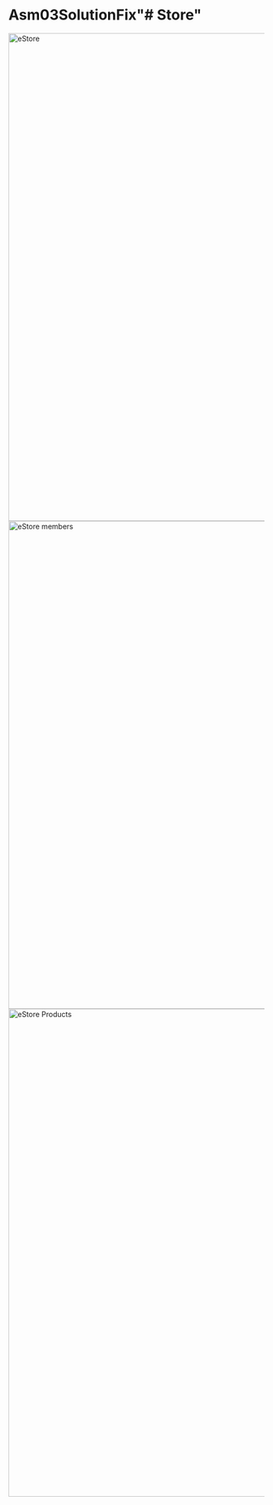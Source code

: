 # Asm03SolutionFix"# Store" 
<img width="960" alt="eStore" src="https://github.com/dtuan11/Store/assets/112958130/69d13856-722a-4fd9-aa0b-4cfd2cc649a4">
<img width="960" alt="eStore members" src="https://github.com/dtuan11/Store/assets/112958130/e295c9bb-b258-4db6-84f1-6614d5e70ae6">
<img width="960" alt="eStore Products" src="https://github.com/dtuan11/Store/assets/112958130/a4170ecd-9a93-45c5-9741-e292a73256fa">
